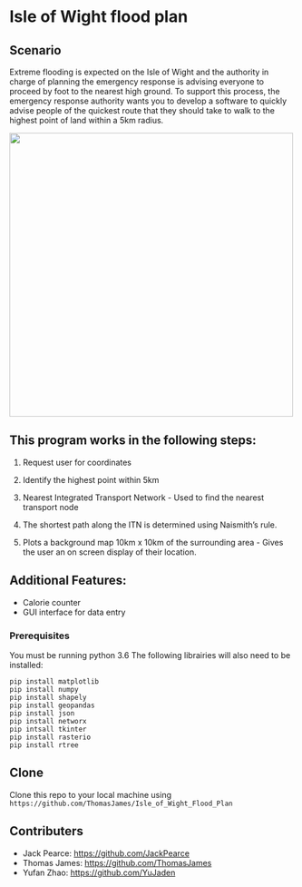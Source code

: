 

# Isle of Wight flood plan 

## Scenario
Extreme flooding is expected on the Isle of Wight and the authority in charge
of planning the emergency response is advising everyone to proceed by foot to
the nearest high ground.
To support this process, the emergency response authority wants you to develop
a software to quickly advise people of the quickest route that they should take
to walk to the highest point of land within a 5km radius.

<img src="https://github.com/ThomasJames/Isle_of_Wight_Flood_Plan/blob/master/Example%20of%20use.png" width="500">


## This program works in the following steps:

1. Request user for coordinates 

2. Identify the highest point within 5km

3. Nearest Integrated Transport Network - Used to find the nearest transport node

4. The shortest path along the ITN is determined using Naismith’s rule.

5. Plots a background map 10km x 10km of the surrounding area - Gives the user an on screen display of their location. 

## Additional Features:

- Calorie counter 
- GUI interface for data entry 

### Prerequisites

You must be running python 3.6
The following librairies will also need to be installed: 
```
pip install matplotlib
pip install numpy
pip install shapely
pip install geopandas
pip install json
pip install networx
pip intsall tkinter
pip install rasterio 
pip install rtree 
```
## Clone
Clone this repo to your local machine using ```https://github.com/ThomasJames/Isle_of_Wight_Flood_Plan```

## Contributers 
- Jack Pearce: https://github.com/JackPearce
- Thomas James: https://github.com/ThomasJames
- Yufan Zhao: https://github.com/YuJaden




